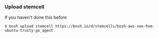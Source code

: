 ### Upload stemcell

If you haven't done this before

```
$ bosh upload stemcell https://bosh.io/d/stemcells/bosh-aws-xen-hvm-ubuntu-trusty-go_agent
```
